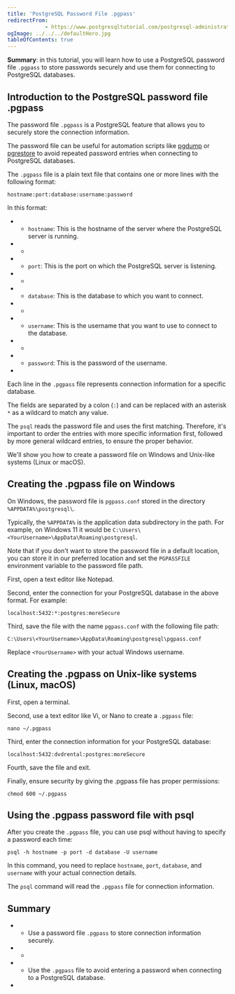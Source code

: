 ```yaml
---
title: 'PostgreSQL Password File .pgpass'
redirectFrom: 
            - https://www.postgresqltutorial.com/postgresql-administration/postgresql-password-file-pgpass/
ogImage: ../../../defaultHero.jpg
tableOfContents: true
---
```


**Summary**: in this tutorial, you will learn how to use a PostgreSQL password file `.pgpass` to store passwords securely and use them for connecting to PostgreSQL databases.



## Introduction to the PostgreSQL password file .pgpass



The password file `.pgpass` is a PostgreSQL feature that allows you to securely store the connection information.



The password file can be useful for automation scripts like [pgdump](https://www.postgresqltutorial.com/postgresql-administration/postgresql-backup-database/) or [pgrestore](https://www.postgresqltutorial.com/postgresql-administration/postgresql-restore-database/) to avoid repeated password entries when connecting to PostgreSQL databases.



The `.pgpass` file is a plain text file that contains one or more lines with the following format:



```
hostname:port:database:username:password
```



In this format:



- - `hostname`: This is the hostname of the server where the PostgreSQL server is running.
- -
- - `port`: This is the port on which the PostgreSQL server is listening.
- -
- - `database`: This is the database to which you want to connect.
- -
- - `username`: This is the username that you want to use to connect to the database.
- -
- - `password`: This is the password of the username.
- 


Each line in the `.pgpass` file represents connection information for a specific database.



The fields are separated by a colon (`:`) and can be replaced with an asterisk `*` as a wildcard to match any value.



The `psql` reads the password file and uses the first matching. Therefore, it's important to order the entries with more specific information first, followed by more general wildcard entries, to ensure the proper behavior.



We'll show you how to create a password file on Windows and Unix-like systems (Linux or macOS).



## Creating the .pgpass file on Windows



On Windows, the password file is `pgpass.conf` stored in the directory `%APPDATA%\postgresql\`.



Typically, the `%APPDATA%` is the application data subdirectory in the path. For example, on Windows 11 it would be `C:\Users\<YourUsername>\AppData\Roaming\postgresql`.



Note that if you don't want to store the password file in a default location, you can store it in our preferred location and set the `PGPASSFILE` environment variable to the password file path.



First, open a text editor like Notepad.



Second, enter the connection for your PostgreSQL database in the above format. For example:



```
localhost:5432:*:postgres:moreSecure
```



Third, save the file with the name `pgpass.conf` with the following file path:



```
C:\Users\<YourUsername>\AppData\Roaming\postgresql\pgpass.conf
```



Replace `<YourUsername>` with your actual Windows username.



## Creating the .pgpass on Unix-like systems (Linux, macOS)



First, open a terminal.



Second, use a text editor like Vi, or Nano to create a `.pgpass` file:



```
nano ~/.pgpass
```



Third, enter the connection information for your PostgreSQL database:



```
localhost:5432:dvdrental:postgres:moreSecure
```



Fourth, save the file and exit.



Finally, ensure security by giving the .pgpass file has proper permissions:



```
chmod 600 ~/.pgpass
```



## Using the .pgpass password file with psql



After you create the `.pgpass` file, you can use psql without having to specify a password each time:



```
psql -h hostname -p port -d database -U username
```



In this command, you need to replace `hostname`, `port`, `database`, and `username` with your actual connection details.



The `psql` command will read the `.pgpass` file for connection information.



## Summary



- - Use a password file `.pgpass` to store connection information securely.
- -
- - Use the `.pgpass` file to avoid entering a password when connecting to a PostgreSQL database.
- 
